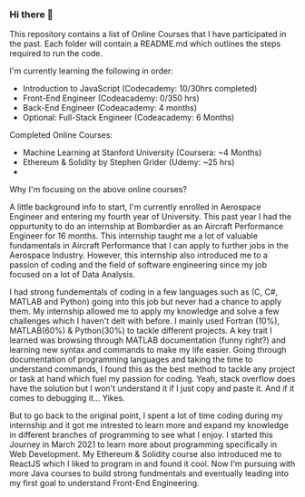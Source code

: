### Hi there 👋
This repository contains a list of Online Courses that I have participated in the past. Each folder will contain a README.md which outlines the steps required to run the code.

I'm currently learning the following in order:
  - Introduction to JavaScript (Codecademy: 10/30hrs completed) 
  - Front-End Engineer (Codeacademy: 0/350 hrs)
  - Back-End Engineer (Codeacademy: 4 months)
  - Optional: Full-Stack Engineer (Codeacademy: 6 Months) 

Completed Online Courses:
  - Machine Learning at Stanford University (Coursera: ~4 Months)
  - Ethereum & Solidity by Stephen Grider (Udemy: ~25 hrs)
  -

Why I'm focusing on the above online courses?
 
A little background info to start, I'm currently enrolled in Aerospace Engineer and entering my fourth year of University. This past year I had the oppurtunity to do an internship at Bombardier as an Aircraft Performance Engineer for 16 months. This internship taught me a lot of valuable fundamentals in Aircraft Performance that I can apply to further jobs in the Aerospace Industry. However, this internship also introduced me to a passion of coding and the field of software engineering since my job focused on a lot of Data Analysis. 

I had strong fundementals of coding in a few languages such as (C, C#, MATLAB and Python) going into this job but never had a chance to apply them. My internship allowed me to apply my knowledge and solve a few challenges which I haven't delt with before. I mainly used Fortran (10%), MATLAB(60%) & Python(30%) to tackle different projects. A key trait I learned was browsing through MATLAB documentation (funny right?) and learning new syntax and commands to make my life easier. Going through documentation of programming languages and taking the time to understand commands, I found this as the best method to tackle any project or task at hand which fuel my passion for coding. Yeah, stack overflow does have the solution but I won't understand it if I just copy and paste it. And if it comes to debugging it... Yikes. 

But to go back to the original point, I spent a lot of time coding during my internship and it got me intrested to learn more and expand my knowledge in different branches of programming to see what I enjoy. I started this Journey in March 2021 to learn more about programming specifically in Web Development. My Ethereum & Solidity course also introduced me to ReactJS which I liked to program in and found it cool. Now I'm pursuing with more Java courses to build strong fundmentals and eventually leading into my first goal to understand Front-End Engineering.

<!--
**MiklosDennis/MiklosDennis** is a ✨ _special_ ✨ repository because its `README.md` (this file) appears on your GitHub profile.

Here are some ideas to get you started:

- 🔭 I’m currently working on ...
- 🌱 I’m currently learning ...
- 👯 I’m looking to collaborate on ...
- 🤔 I’m looking for help with ...
- 💬 Ask me about ...
- 📫 How to reach me: ...
- 😄 Pronouns: ...
- ⚡ Fun fact: ...
-->
